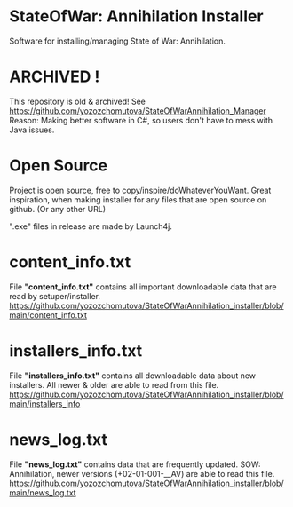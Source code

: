 # StateOfWar: Annihilation Installer
Software for installing/managing State of War: Annihilation. 

# ARCHIVED !
This repository is old & archived! See https://github.com/yozozchomutova/StateOfWarAnnihilation_Manager \
Reason: Making better software in C#, so users don't have to mess with Java issues.

# Open Source
Project is open source, free to copy/inspire/doWhateverYouWant. Great inspiration, when making installer for any files that are open source on github. (Or any other URL)

".exe" files in release are made by Launch4j.

# content_info.txt
File <b>"content_info.txt"</b> contains all important downloadable data that are read by setuper/installer.
https://github.com/yozozchomutova/StateOfWarAnnihilation_installer/blob/main/content_info.txt

# installers_info.txt
File <b>"installers_info.txt"</b> contains all downloadable data about new installers. All newer & older are able to read from this file.
https://github.com/yozozchomutova/StateOfWarAnnihilation_installer/blob/main/installers_info

# news_log.txt
File <b>"news_log.txt"</b> contains data that are frequently updated. SOW: Annihilation, newer versions (+02-01-001-__AV) are able to read this file.
https://github.com/yozozchomutova/StateOfWarAnnihilation_installer/blob/main/news_log.txt
